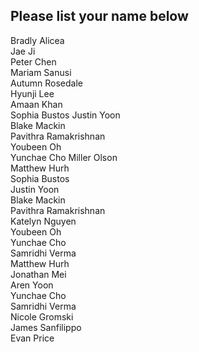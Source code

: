 ## Please list your name below

Bradly Alicea  
Jae Ji  
Peter Chen  
Mariam Sanusi  
Autumn Rosedale     
Hyunji Lee   
Amaan Khan   
Sophia Bustos 
Justin Yoon  
Blake Mackin  
Pavithra Ramakrishnan  
Youbeen Oh  
Yunchae Cho
Miller Olson   
Matthew Hurh  
Sophia Bustos   
Justin Yoon  
Blake Mackin  
Pavithra Ramakrishnan  
Katelyn Nguyen  
Youbeen Oh  
Yunchae Cho  
Samridhi Verma  
Matthew Hurh  
Jonathan Mei  
Aren Yoon  
Yunchae Cho  
Samridhi Verma  
Nicole Gromski  
James Sanfilippo  
Evan Price
